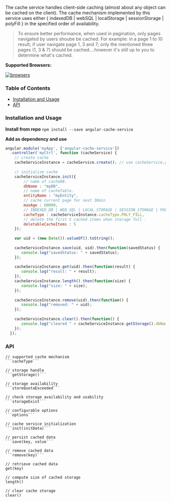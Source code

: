 The cache service handles client-side caching (almost about any object can be cached on the client). The cache mechanism implemented by this service uses either { indexedDB | webSQL | localStorage | sessionStorage | polyFill } in the specified order of availability.

> To ensure better performance, when used in pagination, only pages navigated by users shoube be cached. For example: in a page 1 to 10 result; if user navigate page 1, 3 and 7; only the mentioned three pages (1, 3 & 7) should be cached....however it's still up to you to determine what's cached.

__Supported Browsers:__

[![browsers](https://img.shields.io/badge/Browser-Chrome%2CFirefox%2CSafari%2COpera%2CIE%209%2B%2CiOS%20Safari%207.1%2B%2CAndroid%20Browser%202.3%2B-green.svg?style=flat-square)](https://github.com/dokuboyejo/angular-cache-service)

### Table of Contents
- [Installation and Usage](#installation-and-usage)
- [API](#api)


### Installation and Usage
__Install from repo__
`npm install --save angular-cache-service`

__Add as dependency and use__
```js
angular.module('myApp', ['angular-cache-service'])
  .controller('myCtrl', function (cacheService) {
    // create cache
    cacheServiceInstance = cacheService.create(); // use cacheService.getNewInstance() for prototype cache
    
    // initialize cache
    cacheServiceInstance.init({
        // name of cacheDB.
        dbName : "myDB",
        // name of cacheTable.
        entityName : "myEntity",
        // cache current page for next 30min
        maxAge : 60000,
        // INDEXED_DB | WEB_SQL | LOCAL_STORAGE | SESSION_STORAGE | POLY_FILL
        cacheType : cacheServiceInstance.cacheType.POLY_FILL,
        // delete the first 5 cached items when storage full .
        deletableCacheItems : 5
    });
    
    var uid = (new Date()).valueOf().toString();
    
    cacheServiceInstance.save(uid, uid).then(function(savedStatus) {
       console.log("savedStatus: " + savedStatus);
    });
    
    cacheServiceInstance.get(uid).then(function(result) {
       console.log("result: " + result);
    });
    cacheServiceInstance.length().then(function(size) {
       console.log("size: " + size);
    });
    
    cacheServiceInstance.remove(uid).then(function() {
       console.log("removed: " + uid);
    });
    
    cacheServiceInstance.clear().then(function() {
       console.log("cleared " + cacheServiceInstance.getStorage().dbName + ' .....');
    });
  });
```

### API
    // supported cache mechanism
    ```cacheType```
    
    // storage handle
    ```getStorage()```
    
    // storage availability
    ```storeQuotaExceeded```
    
    // check storage availability and usability
    ```storageExist```
    
    // configurable options
    ```options```
    
    // cache service initialization
    ```init(initData)```
    
    // persist cached data
    ```save(key, value```
    
    // remove cached data
    ```remove(key)```
    
    // retrieve cached data
    get(key)
    
    // compute size of cached storage
    length()
    
    // clear cache storage
    clear()
